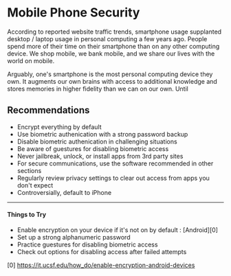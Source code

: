 # Mobile Phone Security
According to reported website traffic trends, smartphone usage supplanted desktop / laptop usage
in personal computing a few years ago. People spend more of their time on their smartphone than
on any other computing device. We shop mobile, we bank mobile, and we share our lives with the
world on mobile.

Arguably, one's smartphone is the most personal computing device they own. It augments our own
brains with access to additional knowledge and stores memories in higher fidelity than we can
on our own. Until

## Recommendations

* Encrypt everything by default
* Use biometric authenication with a strong password backup
* Disable biometric authenication in challenging situations
* Be aware of guestures for disabling biometric access
* Never jailbreak, unlock, or install apps from 3rd party sites
* For secure communications, use the software recommended in other sections
* Regularly review privacy settings to clear out access from apps you don't expect
* Controversially, default to iPhone

-----

#### Things to Try

* Enable encryption on your device if it's not on by default : [Android][0]
* Set up a strong alphanumeric password
* Practice guestures for disabling biometric access
* Check out options for disabling access after failed attempts

[0] https://it.ucsf.edu/how_do/enable-encryption-android-devices
